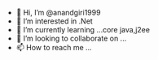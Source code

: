 - 👋 Hi, I’m @anandgiri1999
- 👀 I’m interested in .Net
- 🌱 I’m currently learning ...core java,j2ee
- 💞️ I’m looking to collaborate on ...
- 📫 How to reach me ...

<!---
anandgiri1999/anandgiri1999 is a ✨ special ✨ repository because its `README.md` (this file) appears on your GitHub profile.
You can click the Preview link to take a look at your changes.
--->
